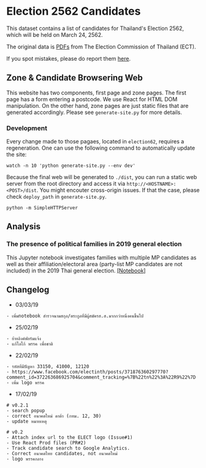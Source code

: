 # Election 2562 Candidates

This dataset contains a list of candidates for Thailand's Election 2562, which will be held on March 24, 2562. 

The original data is [PDFs](https://www.ect.go.th/ect_th/news_all.php?cid=165) from The Election Commission of Thailand (ECT).

If you spot mistakes, please do report them [here](https://docs.google.com/spreadsheets/d/1T0-iBdBVl69q5N7Tz0fO70OtGdg70Fv0x5WiLTKOcGc/edit?usp=sharing).


## Zone & Candidate Browsering Web
This website has two components, first page and zone pages. The first page has a form entering a postcode. We use React for HTML DOM manipulation. On the other hand, zone pages are just static files that are generated accordingly. Please see `generate-site.py` for more details.

### Development
Every change made to those pagaes, located in `election62`, requires a regeneration. One can use the following command to automatically update the site:
```
watch -n 10 'python generate-site.py --env dev'
```

Because the final web will be generated to `./dist`,  you can run a static web server from the root directory and access it via `http://<HOSTNAME>:<POST>/dist`. You might encouter cross-origin issues. If that the case, please check `deploy_path` in `generate-site.py`.

```
python -m SimpleHTTPServer
```
## Analysis
### The presence of political families in 2019 general election
This Jupyter notebook investigates families with multiple MP candidates as well as their affiliation/electoral area (party-list MP candidates are not included) in the 2019 Thai general election.  [[Notebook]](notebooks/political-dynasty.ipynb)

## Changelog
- 03/03/19
```
- เพิ่มnotebook สำรวจนามสกุล/ตระกูลที่มีผู้สมัครส.ส.มากกว่าหนึ่งคนขึ้นไป
```
- 25/02/19
```
- ย้ายลิงค์ฟอร์มแจ้ง
- แก้โลโก้ พรรค เพื่อชาติ
```
- 22/02/19
```
- รหัสที่มีปัญหา 33150, 41000, 12120
- https://www.facebook.com/electinth/posts/371876360297770?comment_id=372263686925704&comment_tracking=%7B%22tn%22%3A%22R9%22%7D
- เพิ่ม logo พรรค
```
- 17/02/19
```
# v0.2.1
- search popup
- correct อนาคตใหม่ ดาต้า (กทม.​ 12, 30)
- update หมายเหตุ

# v0.2
- Attach index url to the ELECT logo (Issue#1)
- Use React Prod files (PR#2)
- Track candidate search to Google Analytics.
- Correct อนาคตไทย candidates, not อนาคตใหม่
- logo พรรคกลาง
```

